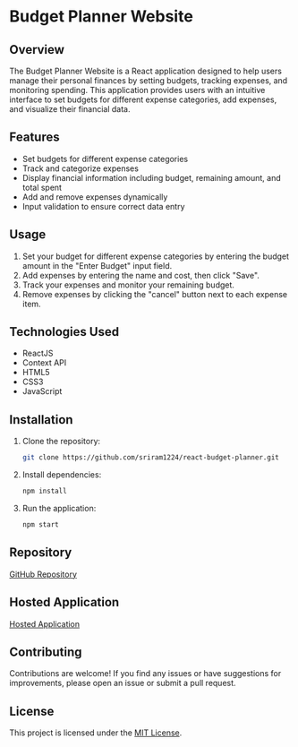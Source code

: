 # Budget Planner Website

## Overview
The Budget Planner Website is a React application designed to help users manage their personal finances by setting budgets, tracking expenses, and monitoring spending. This application provides users with an intuitive interface to set budgets for different expense categories, add expenses, and visualize their financial data.

## Features
- Set budgets for different expense categories
- Track and categorize expenses
- Display financial information including budget, remaining amount, and total spent
- Add and remove expenses dynamically
- Input validation to ensure correct data entry

## Usage
1. Set your budget for different expense categories by entering the budget amount in the "Enter Budget" input field.
2. Add expenses by entering the name and cost, then click "Save".
3. Track your expenses and monitor your remaining budget.
4. Remove expenses by clicking the "cancel" button next to each expense item.

## Technologies Used
- ReactJS
- Context API
- HTML5
- CSS3
- JavaScript

## Installation
1. Clone the repository:
    ```bash
    git clone https://github.com/sriram1224/react-budget-planner.git
    ```

3. Install dependencies:
    ```bash
    npm install
    ```
4. Run the application:
    ```bash
    npm start
    ```

## Repository
[GitHub Repository](https://github.com/sriram1224/react-budget-planner)

## Hosted Application
[Hosted Application](https://budget-planner-beta-ivory.vercel.app/)

## Contributing
Contributions are welcome! If you find any issues or have suggestions for improvements, please open an issue or submit a pull request.

## License
This project is licensed under the [MIT License](LICENSE).
